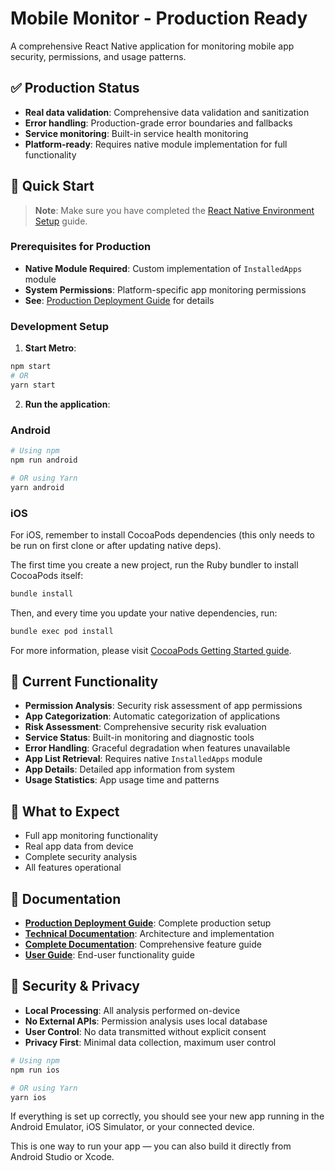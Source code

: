 # Mobile Monitor - Production Ready

A comprehensive React Native application for monitoring mobile app security, permissions, and usage patterns.

## ✅ Production Status

- **Real data validation**: Comprehensive data validation and sanitization
- **Error handling**: Production-grade error boundaries and fallbacks  
- **Service monitoring**: Built-in service health monitoring
- **Platform-ready**: Requires native module implementation for full functionality

## 🚀 Quick Start

> **Note**: Make sure you have completed the [React Native Environment Setup](https://reactnative.dev/docs/set-up-your-environment) guide.

### Prerequisites for Production
- **Native Module Required**: Custom implementation of `InstalledApps` module
- **System Permissions**: Platform-specific app monitoring permissions
- **See**: [Production Deployment Guide](./PRODUCTION_DEPLOYMENT_GUIDE.md) for details

### Development Setup

1. **Start Metro**:
```bash
npm start
# OR
yarn start
```

2. **Run the application**:

### Android

```sh
# Using npm
npm run android

# OR using Yarn
yarn android
```

### iOS

For iOS, remember to install CocoaPods dependencies (this only needs to be run on first clone or after updating native deps).

The first time you create a new project, run the Ruby bundler to install CocoaPods itself:

```sh
bundle install
```

Then, and every time you update your native dependencies, run:

```sh
bundle exec pod install
```

For more information, please visit [CocoaPods Getting Started guide](https://guides.cocoapods.org/using/getting-started.html).

## 🔧 Current Functionality

- **Permission Analysis**: Security risk assessment of app permissions
- **App Categorization**: Automatic categorization of applications  
- **Risk Assessment**: Comprehensive security risk evaluation
- **Service Status**: Built-in monitoring and diagnostic tools
- **Error Handling**: Graceful degradation when features unavailable
- **App List Retrieval**: Requires native `InstalledApps` module
- **App Details**: Detailed app information from system
- **Usage Statistics**: App usage time and patterns

## 📱 What to Expect

- Full app monitoring functionality
- Real app data from device
- Complete security analysis
- All features operational

## 📖 Documentation

- **[Production Deployment Guide](./PRODUCTION_DEPLOYMENT_GUIDE.md)**: Complete production setup
- **[Technical Documentation](./TECHNICAL_DOCUMENTATION.md)**: Architecture and implementation
- **[Complete Documentation](./COMPLETE_DOCUMENTATION.md)**: Comprehensive feature guide
- **[User Guide](./USER_GUIDE.md)**: End-user functionality guide

## 🔐 Security & Privacy

- **Local Processing**: All analysis performed on-device
- **No External APIs**: Permission analysis uses local database
- **User Control**: No data transmitted without explicit consent
- **Privacy First**: Minimal data collection, maximum user control

```sh
# Using npm
npm run ios

# OR using Yarn
yarn ios
```

If everything is set up correctly, you should see your new app running in the Android Emulator, iOS Simulator, or your connected device.

This is one way to run your app — you can also build it directly from Android Studio or Xcode.